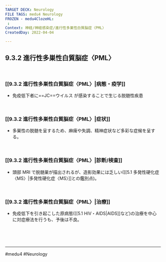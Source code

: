 ```yaml
---
TARGET DECK: Neurology
FILE TAGS: medu4 Neurology
FROZEN - medu4ClozeHL:
 : 
Context: 神経/神経感染症/進行性多巣性白質脳症〈PML〉
CreatedDay: 2022-04-04

---
```


## 9.3.2 進行性多巣性白質脳症〈PML〉

<br>

### [[9.3.2 進行性多巣性白質脳症〈PML〉|病態・疫学]]
* 免疫低下者に==JC==ウイルス が感染することで生じる脱髄性疾患
<!--ID: 1649070300322-->


<br>

### [[9.3.2 進行性多巣性白質脳症〈PML〉|症状]]
* 多巣性の脱髄を呈するため、麻痺や失調、精神症状など多彩な症候を呈する。



<br>

### [[9.3.2 進行性多巣性白質脳症〈PML〉|診断/検査]]
* 頭部 MRI で脱髄巣が描出されるが、造影効果には乏しい([[5.1 多発性硬化症〈MS〉|多発性硬化症〈MS〉]]との鑑別点)。

<br>

### [[9.3.2 進行性多巣性白質脳症〈PML〉|治療]]
* 免疫低下を引き起こした原病態([[5.1 HIV・AIDS|AIDS]]など)の治療を中心に対症療法を行うも、予後は不良。

<br><br><br>

---
#medu4 #Neurology 